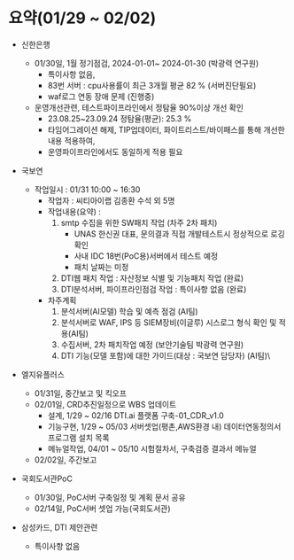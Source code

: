 # 요약(01/29 ~ 02/02)

* 신한은행
    * 01/30일, 1월 정기점검, 2024-01-01~ 2024-01-30 (박광력 연구원)
        - 특이사항 없음, 
        - 83번 서버 : cpu사용률이 최근 3개월 평균 82 % (서버진단필요)
        - waf로그 연동 장애 문제 (진행중)
    * 운영개선관련, 테스트파이프라인에서 정탐율 90%이상 개선 확인
        - 23.08.25~23.09.24 정탐율(평균):  25.3 %
        - 타임어그레이션 해제, TIP업데이터, 화이트리스트/바이패스를 통해 개선한 내용 적용하여, 
        - 운영파이프라인에서도 동일하게 적용 필요

* 국보연 
    * 작업일시 : 01/31 10:00 ~ 16:30
        - 작업자 : 씨티아이랩 김종환 수석 외 5명
        - 작업내용(요약) : 
            1) smtp 수집을 위한 SW패치 작업 (차주 2차 패치)
                * UNAS 한신권 대표, 문의결과 직접 개발테스트시 정상적으로 로깅 확인
                * 사내 IDC 18번(PoC용)서버에서 테스트 예정
                * 패치 날짜는 미정
            2) DTI웹 패치 작업 : 자산정보 식별 및 기능패치 작업 (완료)
            3) DTI분석서버, 파이프라인점검 작업 : 특이사항 없음 (완료)
        - 차주계획
            1) 분석서버(AI모델) 학습 및 예측 점검 (AI팀)
            2) 분석서버로 WAF, IPS 등 SIEM장비(이글루) 시스로그 형식 확인 및 적용(AI팀)
            3) 수집서버, 2차 패치작업 예정 (보안기술팀 박광력 연구원)
            3) DTI 기능(모델 포함)에 대한 가이드(대상 : 국보연 담당자) (AI팀)\

* 엘지유플러스
    * 01/31일, 중간보고 및 킥오프
    * 02/01일, CRD추진일정으로 WBS 업데이트
        - 설계, 1/29 ~ 02/16
            DTI.ai 플랫폼 구축-01_CDR_v1.0
        - 기능구현, 1/29 ~ 05/03
            서버셋업(평촌,AWS환경 내)
            데이터연동정의서
            프로그램 설치 목록
        - 메뉴얼작업, 04/01 ~ 05/10
            시험절차서, 구축검증 결과서
            메뉴얼
    * 02/02일, 주간보고
    
* 국회도서관PoC
    * 01/30일, PoC서버 구축일정 및 계획 문서 공유
    * 02/14일, PoC서버 셋업 가능(국회도서관)

* 삼성카드, DTI 제안관련
    * 특이사항 없음